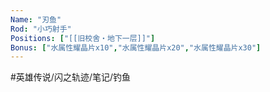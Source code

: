 ```yaml
---
Name: "刃鱼"
Rod: "小巧射手"
Positions: ["[[旧校舍‧地下一层]]"]
Bonus: ["水属性耀晶片x10","水属性耀晶片x20","水属性耀晶片x30"]
---
```


#英雄传说/闪之轨迹/笔记/钓鱼